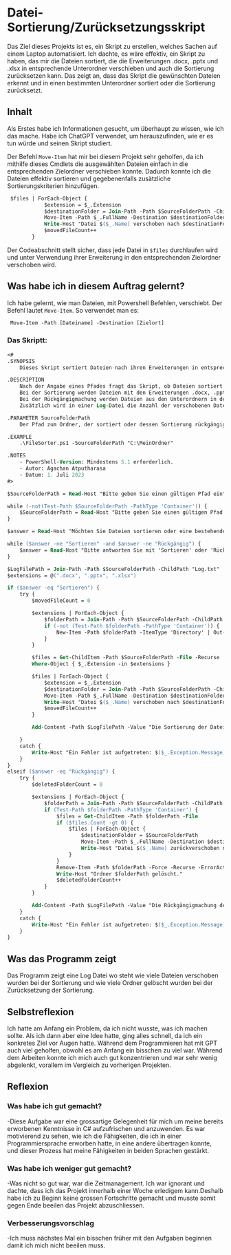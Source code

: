 # Datei-Sortierung/Zurücksetzungsskript
Das Ziel dieses Projekts ist es, ein Skript zu erstellen, welches Sachen auf einem Laptop automatisiert. Ich dachte, es wäre effektiv, ein Skript zu haben, das mir die Dateien sortiert, die die Erweiterungen .docx, .pptx und .xlsx in entsprechende Unterordner verschieben und auch die Sortierung zurücksetzen kann. Das zeigt an, dass das Skript die gewünschten Dateien erkennt und in einen bestimmten Unterordner sortiert oder die Sortierung zurücksetzt.
## Inhalt
Als Erstes habe ich Informationen gesucht, um überhaupt zu wissen, wie ich das mache. Habe ich ChatGPT verwendet, um herauszufinden, wie er es tun würde und seinen Skript studiert.

Der Befehl ```Move-Item``` hat mir bei diesem Projekt sehr geholfen, da ich mithilfe dieses Cmdlets die ausgewählten Dateien einfach in die entsprechenden Zielordner verschieben konnte. Dadurch konnte ich die Dateien effektiv sortieren und gegebenenfalls zusätzliche Sortierungskriterien hinzufügen.



```ps
 $files | ForEach-Object {
            $extension = $_.Extension
            $destinationFolder = Join-Path -Path $SourceFolderPath -ChildPath $extension
            Move-Item -Path $_.FullName -Destination $destinationFolder -ErrorAction Stop
            Write-Host "Datei $($_.Name) verschoben nach $destinationFolder"
            $movedFileCount++
        } 
```
Der Codeabschnitt stellt sicher, dass jede Datei in `$files` durchlaufen wird und unter Verwendung ihrer Erweiterung in den entsprechenden Zielordner verschoben wird.


## Was habe ich in diesem Auftrag gelernt?
Ich habe gelernt, wie man Dateien, mit Powershell Befehlen, verschiebt. Der Befehl lautet `Move-Item`. So verwendet man es:
```ps
 Move-Item -Path [Dateiname] -Destination [Zielort]
```
### Das Skriptt:
```ps
<#
.SYNOPSIS
    Dieses Skript sortiert Dateien nach ihren Erweiterungen in entsprechende Ordner oder macht die Sortierung rückgängig.

.DESCRIPTION
    Nach der Angabe eines Pfades fragt das Skript, ob Dateien sortiert oder eine bestehende Sortierung rückgängig gemacht werden soll.
    Bei der Sortierung werden Dateien mit den Erweiterungen .docx, .pptx und .xlsx in entsprechende Unterordner verschoben.
    Bei der Rückgängigmachung werden Dateien aus den Unterordnern in den Hauptordner verschoben und die Unterordner gelöscht.
    Zusätzlich wird in einer Log-Datei die Anzahl der verschobenen Dateien oder gelöschten Ordner verzeichnet.

.PARAMETER SourceFolderPath
    Der Pfad zum Ordner, der sortiert oder dessen Sortierung rückgängig gemacht werden soll.

.EXAMPLE
    .\FileSorter.ps1 -SourceFolderPath "C:\MeinOrdner"

.NOTES
    - PowerShell-Version: Mindestens 5.1 erforderlich.
    - Autor: Agachan Atputharasa
    - Datum: 1. Juli 2023
#>

$SourceFolderPath = Read-Host "Bitte geben Sie einen gültigen Pfad ein"

while (-not(Test-Path $SourceFolderPath -PathType 'Container')) {
    $SourceFolderPath = Read-Host "Bitte geben Sie einen gültigen Pfad ein"
}

$answer = Read-Host "Möchten Sie Dateien sortieren oder eine bestehende Sortierung rückgängig machen? (Sortieren/Rückgängig)"

while ($answer -ne "Sortieren" -and $answer -ne "Rückgängig") {
    $answer = Read-Host "Bitte antworten Sie mit 'Sortieren' oder 'Rückgängig'"
}

$LogFilePath = Join-Path -Path $SourceFolderPath -ChildPath "Log.txt"
$extensions = @(".docx", ".pptx", ".xlsx")

if ($answer -eq "Sortieren") {
    try {
        $movedFileCount = 0

        $extensions | ForEach-Object {
            $folderPath = Join-Path -Path $SourceFolderPath -ChildPath $_
            if (-not (Test-Path $folderPath -PathType 'Container')) {
                New-Item -Path $folderPath -ItemType 'Directory' | Out-Null
            }
        }

        $files = Get-ChildItem -Path $SourceFolderPath -File -Recurse |
        Where-Object { $_.Extension -in $extensions }

        $files | ForEach-Object {
            $extension = $_.Extension
            $destinationFolder = Join-Path -Path $SourceFolderPath -ChildPath $extension
            Move-Item -Path $_.FullName -Destination $destinationFolder -ErrorAction Stop
            Write-Host "Datei $($_.Name) verschoben nach $destinationFolder"
            $movedFileCount++
        }

        Add-Content -Path $LogFilePath -Value "Die Sortierung der Dateien wurde abgeschlossen. Insgesamt wurden $movedFileCount Dateien verschoben."

    }
    catch {
        Write-Host "Ein Fehler ist aufgetreten: $($_.Exception.Message)"
    }
}
elseif ($answer -eq "Rückgängig") {
    try {
        $deletedFolderCount = 0

        $extensions | ForEach-Object {
            $folderPath = Join-Path -Path $SourceFolderPath -ChildPath $_
            if (Test-Path $folderPath -PathType 'Container') {
                $files = Get-ChildItem -Path $folderPath -File
                if ($files.Count -gt 0) {
                    $files | ForEach-Object {
                        $destinationFolder = $SourceFolderPath
                        Move-Item -Path $_.FullName -Destination $destinationFolder -ErrorAction Stop
                        Write-Host "Datei $($_.Name) zurückverschoben nach $destinationFolder"
                    }
                }
                Remove-Item -Path $folderPath -Force -Recurse -ErrorAction Stop
                Write-Host "Ordner $folderPath gelöscht."
                $deletedFolderCount++
            }
        }

        Add-Content -Path $LogFilePath -Value "Die Rückgängigmachung der Dateisortierung wurde abgeschlossen. Insgesamt wurden $deletedFolderCount Ordner gelöscht."
    }
    catch {
        Write-Host "Ein Fehler ist aufgetreten: $($_.Exception.Message)"
    }
}

```

## Was das Programm zeigt
Das Programm zeigt eine Log Datei wo steht wie viele Dateien verschoben wurden bei der Sortierung und wie viele Ordner gelöscht wurden bei der Zurücksetzung der Sortierung.

## Selbstreflexion
Ich hatte am Anfang ein Problem, da ich nicht wusste, was ich machen sollte. Als ich dann aber eine Idee hatte, ging alles schnell, da ich ein konkretes Ziel vor Augen hatte. Während dem Programmieren hat mit GPT auch viel geholfen, obwohl es am Anfang ein bisschen zu viel war. Während dem Arbeiten konnte ich mich auch gut konzentrieren und war sehr wenig abgelenkt, vorallem im Vergleich zu vorherigen Projekten. 

## Reflexion
### Was habe ich gut gemacht?

-Diese Aufgabe war eine grossartige Gelegenheit für mich um meine bereits erworbenen Kenntnisse in C# aufzufrischen und anzuwenden. Es war motivierend zu sehen, wie ich die Fähigkeiten, die ich in einer Programmiersprache erworben hatte, in eine andere übertragen konnte, und dieser Prozess hat meine Fähigkeiten in beiden Sprachen gestärkt.

### Was habe ich weniger gut gemacht?

-Was nicht so gut war, war die Zeitmanagement. Ich war ignorant und dachte, dass ich das Projekt innerhalb einer Woche erledigem kann.Deshalb habe ich zu Beginn keine grossen Fortschritte gemacht und musste somit gegen Ende beeilen das Projekt abzuschliessen.

### Verbesserungsvorschlag
-Ich muss nächstes Mal ein bisschen früher mit den Aufgaben beginnen damit ich mich nicht beeilen muss.
